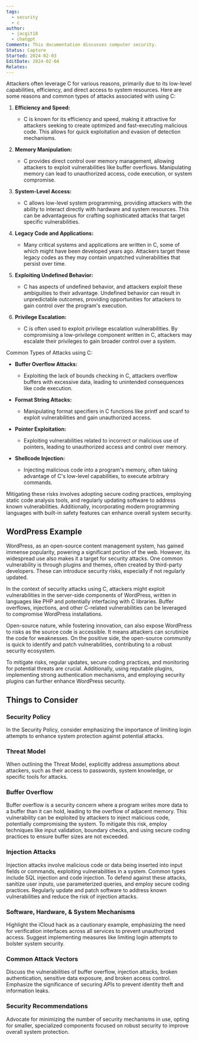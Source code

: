 ```yaml
---
tags:
  - security
  - c
author:
  - jacgit18
  - chatgpt
Comments: This documentation discusses computer security.
Status: Capture
Started: 2024-02-03
EditDate: 2024-02-04
Relates:
---
```

Attackers often leverage C for various reasons, primarily due to its low-level capabilities, efficiency, and direct access to system resources. Here are some reasons and common types of attacks associated with using C:

1. **Efficiency and Speed:**
   - C is known for its efficiency and speed, making it attractive for attackers seeking to create optimized and fast-executing malicious code. This allows for quick exploitation and evasion of detection mechanisms.

2. **Memory Manipulation:**
   - C provides direct control over memory management, allowing attackers to exploit vulnerabilities like buffer overflows. Manipulating memory can lead to unauthorized access, code execution, or system compromise.

3. **System-Level Access:**
   - C allows low-level system programming, providing attackers with the ability to interact directly with hardware and system resources. This can be advantageous for crafting sophisticated attacks that target specific vulnerabilities.

4. **Legacy Code and Applications:**
   - Many critical systems and applications are written in C, some of which might have been developed years ago. Attackers target these legacy codes as they may contain unpatched vulnerabilities that persist over time.

5. **Exploiting Undefined Behavior:**
   - C has aspects of undefined behavior, and attackers exploit these ambiguities to their advantage. Undefined behavior can result in unpredictable outcomes, providing opportunities for attackers to gain control over the program's execution.

6. **Privilege Escalation:**
   - C is often used to exploit privilege escalation vulnerabilities. By compromising a low-privilege component written in C, attackers may escalate their privileges to gain broader control over a system.

Common Types of Attacks using C:

- **Buffer Overflow Attacks:**
  - Exploiting the lack of bounds checking in C, attackers overflow buffers with excessive data, leading to unintended consequences like code execution.

- **Format String Attacks:**
  - Manipulating format specifiers in C functions like printf and scanf to exploit vulnerabilities and gain unauthorized access.

- **Pointer Exploitation:**
  - Exploiting vulnerabilities related to incorrect or malicious use of pointers, leading to unauthorized access and control over memory.

- **Shellcode Injection:**
  - Injecting malicious code into a program's memory, often taking advantage of C's low-level capabilities, to execute arbitrary commands.

Mitigating these risks involves adopting secure coding practices, employing static code analysis tools, and regularly updating software to address known vulnerabilities. Additionally, incorporating modern programming languages with built-in safety features can enhance overall system security.


## WordPress Example

WordPress, as an open-source content management system, has gained immense popularity, powering a significant portion of the web. However, its widespread use also makes it a target for security attacks. One common vulnerability is through plugins and themes, often created by third-party developers. These can introduce security risks, especially if not regularly updated.

In the context of security attacks using C, attackers might exploit vulnerabilities in the server-side components of WordPress, written in languages like PHP and potentially interfacing with C libraries. Buffer overflows, injections, and other C-related vulnerabilities can be leveraged to compromise WordPress installations.

Open-source nature, while fostering innovation, can also expose WordPress to risks as the source code is accessible. It means attackers can scrutinize the code for weaknesses. On the positive side, the open-source community is quick to identify and patch vulnerabilities, contributing to a robust security ecosystem.

To mitigate risks, regular updates, secure coding practices, and monitoring for potential threats are crucial. Additionally, using reputable plugins, implementing strong authentication mechanisms, and employing security plugins can further enhance WordPress security.


## Things to Consider 

### Security Policy

In the Security Policy, consider emphasizing the importance of limiting login attempts to enhance system protection against potential attacks.

### Threat Model

When outlining the Threat Model, explicitly address assumptions about attackers, such as their access to passwords, system knowledge, or specific tools for attacks.

### Buffer Overflow

Buffer overflow is a security concern where a program writes more data to a buffer than it can hold, leading to the overflow of adjacent memory. This vulnerability can be exploited by attackers to inject malicious code, potentially compromising the system. To mitigate this risk, employ techniques like input validation, boundary checks, and using secure coding practices to ensure buffer sizes are not exceeded.

### Injection Attacks

Injection attacks involve malicious code or data being inserted into input fields or commands, exploiting vulnerabilities in a system. Common types include SQL injection and code injection. To defend against these attacks, sanitize user inputs, use parameterized queries, and employ secure coding practices. Regularly update and patch software to address known vulnerabilities and reduce the risk of injection attacks.

### Software, Hardware, & System Mechanisms

Highlight the iCloud hack as a cautionary example, emphasizing the need for verification interfaces across all services to prevent unauthorized access. Suggest implementing measures like limiting login attempts to bolster system security.

### Common Attack Vectors

Discuss the vulnerabilities of buffer overflow, injection attacks, broken authentication, sensitive data exposure, and broken access control. Emphasize the significance of securing APIs to prevent identity theft and information leaks.

### Security Recommendations

Advocate for minimizing the number of security mechanisms in use, opting for smaller, specialized components focused on robust security to improve overall system protection.